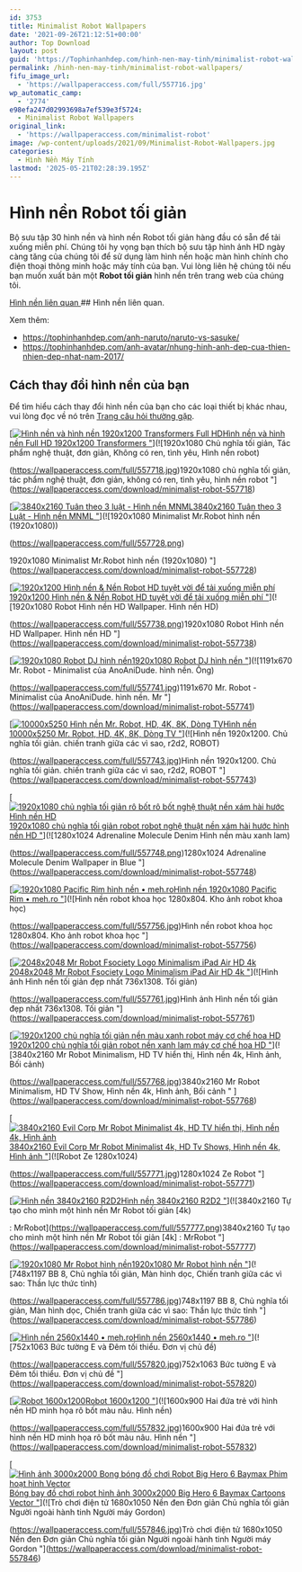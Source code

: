 ```yaml
---
id: 3753
title: Minimalist Robot Wallpapers
date: '2021-09-26T21:12:51+00:00'
author: Top Download
layout: post
guid: 'https://Tophinhanhdep.com/hinh-nen-may-tinh/minimalist-robot-wallpapers/'
permalink: /hinh-nen-may-tinh/minimalist-robot-wallpapers/
fifu_image_url:
  - 'https://wallpaperaccess.com/full/557716.jpg'
wp_automatic_camp:
  - '2774'
e98efa247d02993698a7ef539e3f5724:
  - Minimalist Robot Wallpapers
original_link:
  - 'https://wallpaperaccess.com/minimalist-robot'
image: /wp-content/uploads/2021/09/Minimalist-Robot-Wallpapers.jpg
categories:
  - Hình Nền Máy Tính
lastmod: '2025-05-21T02:28:39.195Z'
---
```

# Hình nền Robot tối giản

Bộ sưu tập 30 hình nền và hình nền Robot tối giản hàng đầu có sẵn để tải xuống miễn phí. Chúng tôi hy vọng bạn thích bộ sưu tập hình ảnh HD ngày càng tăng của chúng tôi để sử dụng làm hình nền hoặc màn hình chính cho điện thoại thông minh hoặc máy tính của bạn. Vui lòng liên hệ chúng tôi nếu bạn muốn xuất bản một **Robot tối giản** hình nền trên trang web của chúng tôi.

[Hình nền liên quan ](#related) ## Hình nền liên quan.

   
 Xem thêm:

   
- <https://tophinhanhdep.com/anh-naruto/naruto-vs-sasuke/>
- <https://tophinhanhdep.com/anh-avatar/nhung-hinh-anh-dep-cua-thien-nhien-dep-nhat-nam-2017/>

## Cách thay đổi hình nền của bạn

Để tìm hiểu cách thay đổi hình nền của bạn cho các loại thiết bị khác nhau, vui lòng đọc về nó trên [Trang câu hỏi thường gặp](https://tophinhanhdep.com/faq/).

  
[[![Hình nền và hình nền 1920x1200 Transformers Full HD](https://wallpaperaccess.com/full/557716.jpg)Hình nền và hình nền Full HD 1920x1200 Transformers "](https://wallpaperaccess.com/download/minimalist-robot-557716)](![1920x1080 Chủ nghĩa tối giản, Tác phẩm nghệ thuật, đơn giản, Không có ren, tình yêu, Hình nền robot)

(https://wallpaperaccess.com/full/557718.jpg)1920x1080 chủ nghĩa tối giản, tác phẩm nghệ thuật, đơn giản, không có ren, tình yêu, hình nền robot "](https://wallpaperaccess.com/download/minimalist-robot-557718)

[[![3840x2160 Tuân theo 3 luật - Hình nền MNML](https://wallpaperaccess.com/full/557726.png)3840x2160 Tuân theo 3 Luật - Hình nền MNML "](https://wallpaperaccess.com/download/minimalist-robot-557726)](![1920x1080 Minimalist Mr.Robot hình nền (1920x1080))

(https://wallpaperaccess.com/full/557728.png)

1920x1080 Minimalist Mr.Robot hình nền (1920x1080) "](https://wallpaperaccess.com/download/minimalist-robot-557728)

[[![1920x1200 Hình nền & Nền Robot HD tuyệt vời để tải xuống miễn phí](https://wallpaperaccess.com/full/557735.jpg)1920x1200 Hình nền &amp; Nền Robot HD tuyệt vời để tải xuống miễn phí "](https://wallpaperaccess.com/download/minimalist-robot-557735)](![1920x1080 Robot Hình nền HD Wallpaper.  Hình nền HD)

(https://wallpaperaccess.com/full/557738.png)1920x1080 Robot Hình nền HD Wallpaper. Hình nền HD "](https://wallpaperaccess.com/download/minimalist-robot-557738)

[[![1920x1080 Robot DJ hình nền](https://wallpaperaccess.com/full/557740.jpg)1920x1080 Robot DJ hình nền "](https://wallpaperaccess.com/download/minimalist-robot-557740)](![1191x670 Mr. Robot - Minimalist của AnoAniDude.  hình nền.  Ông)

(https://wallpaperaccess.com/full/557741.jpg)1191x670 Mr. Robot - Minimalist của AnoAniDude. hình nền. Mr "](https://wallpaperaccess.com/download/minimalist-robot-557741)

[[![10000x5250 Hình nền Mr. Robot, HD, 4K, 8K, Dòng TV](https://wallpaperaccess.com/full/519310.jpg)Hình nền 10000x5250 Mr. Robot, HD, 4K, 8K, Dòng TV "](https://wallpaperaccess.com/download/minimalist-robot-519310)](![Hình nền 1920x1200.  Chủ nghĩa tối giản.  chiến tranh giữa các vì sao, r2d2, ROBOT)

(https://wallpaperaccess.com/full/557743.jpg)Hình nền 1920x1200. Chủ nghĩa tối giản. chiến tranh giữa các vì sao, r2d2, ROBOT "](https://wallpaperaccess.com/download/minimalist-robot-557743)

[[![1920x1080 chủ nghĩa tối giản rô bốt rô bốt nghệ thuật nền xám hài hước Hình nền HD](https://wallpaperaccess.com/full/557745.jpg)1920x1080 chủ nghĩa tối giản robot robot nghệ thuật nền xám hài hước hình nền HD "](https://wallpaperaccess.com/download/minimalist-robot-557745)](![1280x1024 Adrenaline Molecule Denim Hình nền màu xanh lam)

(https://wallpaperaccess.com/full/557748.png)1280x1024 Adrenaline Molecule Denim Wallpaper in Blue "](https://wallpaperaccess.com/download/minimalist-robot-557748)

[[![1920x1080 Pacific Rim hình nền • meh.ro](https://wallpaperaccess.com/full/557751.png)Hình nền 1920x1080 Pacific Rim • meh.ro "](https://wallpaperaccess.com/download/minimalist-robot-557751)](![Hình nền robot khoa học 1280x804.  Kho ảnh robot khoa học)

(https://wallpaperaccess.com/full/557756.jpg)Hình nền robot khoa học 1280x804. Kho ảnh robot khoa học "](https://wallpaperaccess.com/download/minimalist-robot-557756)

[[![2048x2048 Mr Robot Fsociety Logo Minimalism iPad Air HD 4k](https://wallpaperaccess.com/full/557758.jpg)2048x2048 Mr Robot Fsociety Logo Minimalism iPad Air HD 4k "](https://wallpaperaccess.com/download/minimalist-robot-557758)](![Hình ảnh Hình nền tối giản đẹp nhất 736x1308.  Tối giản)

(https://wallpaperaccess.com/full/557761.jpg)Hình ảnh Hình nền tối giản đẹp nhất 736x1308. Tối giản "](https://wallpaperaccess.com/download/minimalist-robot-557761)

[[![1920x1200 chủ nghĩa tối giản nền màu xanh robot máy cơ chế hoa HD](https://wallpaperaccess.com/full/557764.jpg)1920x1200 chủ nghĩa tối giản robot nền xanh lam máy cơ chế hoa HD "](https://wallpaperaccess.com/download/minimalist-robot-557764)](![3840x2160 Mr Robot Minimalism, HD TV hiển thị, Hình nền 4k, Hình ảnh, Bối cảnh)

(https://wallpaperaccess.com/full/557768.jpg)3840x2160 Mr Robot Minimalism, HD TV Show, Hình nền 4k, Hình ảnh, Bối cảnh " ](https://wallpaperaccess.com/download/minimalist-robot-557768)

[[![3840x2160 Evil Corp Mr Robot Minimalist 4k, HD TV hiển thị, Hình nền 4k, Hình ảnh](https://wallpaperaccess.com/full/557769.jpg)3840x2160 Evil Corp Mr Robot Minimalist 4k, HD Tv Shows, Hình nền 4k, Hình ảnh "](https://wallpaperaccess.com/download/minimalist-robot-557769)](![Robot Ze 1280x1024)

(https://wallpaperaccess.com/full/557771.jpg)1280x1024 Ze Robot "](https://wallpaperaccess.com/download/minimalist-robot-557771)

[[![Hình nền 3840x2160 R2D2](https://wallpaperaccess.com/full/557776.jpg)Hình nền 3840x2160 R2D2 "](https://wallpaperaccess.com/download/minimalist-robot-557776)](![3840x2160 Tự tạo cho mình một hình nền Mr Robot tối giản [4k)

 : MrRobot](https://wallpaperaccess.com/full/557777.png)3840x2160 Tự tạo cho mình một hình nền Mr Robot tối giản \[4k\] : MrRobot "](https://wallpaperaccess.com/download/minimalist-robot-557777)

[[![1920x1080 Mr Robot hình nền](https://wallpaperaccess.com/full/557782.jpg)1920x1080 Mr Robot hình nền "](https://wallpaperaccess.com/download/minimalist-robot-557782)](![748x1197 BB 8, Chủ nghĩa tối giản, Màn hình dọc, Chiến tranh giữa các vì sao: Thần lực thức tỉnh)

(https://wallpaperaccess.com/full/557786.jpg)748x1197 BB 8, Chủ nghĩa tối giản, Màn hình dọc, Chiến tranh giữa các vì sao: Thần lực thức tỉnh "](https://wallpaperaccess.com/download/minimalist-robot-557786)

[[![Hình nền 2560x1440 • meh.ro](https://wallpaperaccess.com/full/557798.png)Hình nền 2560x1440 • meh.ro "](https://wallpaperaccess.com/download/minimalist-robot-557798)](![752x1063 Bức tường E và Đêm tối thiểu.  Đơn vị chủ đề)

(https://wallpaperaccess.com/full/557820.jpg)752x1063 Bức tường E và Đêm tối thiểu. Đơn vị chủ đề "](https://wallpaperaccess.com/download/minimalist-robot-557820)

[[![Robot 1600x1200](https://wallpaperaccess.com/full/557824.jpg)Robot 1600x1200 "](https://wallpaperaccess.com/download/minimalist-robot-557824)](![1600x900 Hai đứa trẻ với hình nền HD minh họa rô bốt màu nâu.  Hình nền)

(https://wallpaperaccess.com/full/557832.jpg)1600x900 Hai đứa trẻ với hình nền HD minh họa rô bốt màu nâu. Hình nền "](https://wallpaperaccess.com/download/minimalist-robot-557832)

[[![Hình ảnh 3000x2000 Bong bóng đồ chơi Robot Big Hero 6 Baymax Phim hoạt hình Vector](https://wallpaperaccess.com/full/557838.jpg)Bóng bay đồ chơi robot hình ảnh 3000x2000 Big Hero 6 Baymax Cartoons Vector "](https://wallpaperaccess.com/download/minimalist-robot-557838)](![Trò chơi điện tử 1680x1050 Nền đen Đơn giản Chủ nghĩa tối giản Người ngoài hành tinh Người máy Gordon)

(https://wallpaperaccess.com/full/557846.jpg)Trò chơi điện tử 1680x1050 Nền đen Đơn giản Chủ nghĩa tối giản Người ngoài hành tinh Người máy Gordon "](https://wallpaperaccess.com/download/minimalist-robot-557846)
